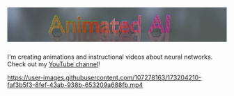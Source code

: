 # ![Animated AI](Banner.jpg)

I'm creating animations and instructional videos about neural networks. Check out my [YouTube channel](https://www.youtube.com/channel/UC5bSCGdcE9x9ffqqgJlGp5Q)!

https://user-images.githubusercontent.com/107278163/173204210-faf3b5f3-8fef-43ab-938b-653209a688fb.mp4
